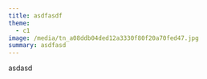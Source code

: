 ```yaml
---
title: asdfasdf
theme:
  - c1
image: /media/tn_a08ddb04ded12a3330f80f20a70fed47.jpg
summary: asdfasd
---
```

a﻿sdasd